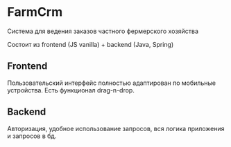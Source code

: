 # FarmCrm

Система для ведения заказов частного фермерского хозяйства

Состоит из frontend (JS vanilla) + backend (Java, Spring)

## Frontend

Пользовательский интерфейс полностью адаптирован по мобильные устройства. Есть функционал drag-n-drop.

## Backend

Авторизация, удобное использование запросов, вся логика приложения и запросов в бд.

